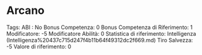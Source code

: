 # Arcano

Tags: ABI
: No
Bonus Competenza: 0
Bonus Competenza di Riferimento: 1
Modificatore: -5
Modificatore  Abilità: 0
Statistica di riferimento: Intelligenza (Intelligenza%20437c715d247f4b11b64f49312dc2f669.md)
Tiro Salvezza: -5
Valore di riferimento: 0